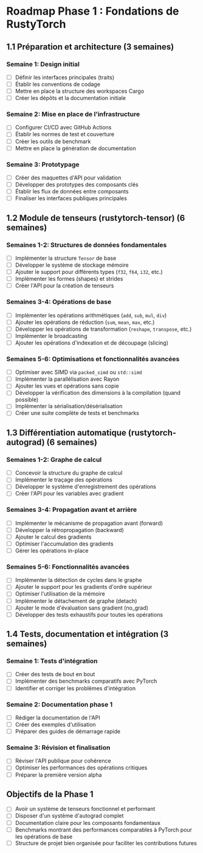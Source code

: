 # Roadmap Phase 1 : Fondations de RustyTorch

## 1.1 Préparation et architecture (3 semaines)

### Semaine 1: Design initial
- [ ] Définir les interfaces principales (traits)
- [ ] Établir les conventions de codage
- [ ] Mettre en place la structure des workspaces Cargo
- [ ] Créer les dépôts et la documentation initiale

### Semaine 2: Mise en place de l'infrastructure
- [ ] Configurer CI/CD avec GitHub Actions
- [ ] Établir les normes de test et couverture
- [ ] Créer les outils de benchmark
- [ ] Mettre en place la génération de documentation

### Semaine 3: Prototypage
- [ ] Créer des maquettes d'API pour validation
- [ ] Développer des prototypes des composants clés
- [ ] Établir les flux de données entre composants
- [ ] Finaliser les interfaces publiques principales

## 1.2 Module de tenseurs (rustytorch-tensor) (6 semaines)

### Semaines 1-2: Structures de données fondamentales
- [ ] Implémenter la structure `Tensor` de base
- [ ] Développer le système de stockage mémoire
- [ ] Ajouter le support pour différents types (`f32`, `f64`, `i32`, etc.)
- [ ] Implémenter les formes (shapes) et strides
- [ ] Créer l'API pour la création de tenseurs

### Semaines 3-4: Opérations de base
- [ ] Implémenter les opérations arithmétiques (`add`, `sub`, `mul`, `div`)
- [ ] Ajouter les opérations de réduction (`sum`, `mean`, `max`, etc.)
- [ ] Développer les opérations de transformation (`reshape`, `transpose`, etc.)
- [ ] Implémenter le broadcasting
- [ ] Ajouter les opérations d'indexation et de découpage (slicing)

### Semaines 5-6: Optimisations et fonctionnalités avancées
- [ ] Optimiser avec SIMD via `packed_simd` ou `std::simd`
- [ ] Implémenter la parallélisation avec Rayon
- [ ] Ajouter les vues et opérations sans copie
- [ ] Développer la vérification des dimensions à la compilation (quand possible)
- [ ] Implémenter la sérialisation/désérialisation
- [ ] Créer une suite complète de tests et benchmarks

## 1.3 Différentiation automatique (rustytorch-autograd) (6 semaines)

### Semaines 1-2: Graphe de calcul
- [ ] Concevoir la structure du graphe de calcul
- [ ] Implémenter le traçage des opérations
- [ ] Développer le système d'enregistrement des opérations
- [ ] Créer l'API pour les variables avec gradient

### Semaines 3-4: Propagation avant et arrière
- [ ] Implémenter le mécanisme de propagation avant (forward)
- [ ] Développer la rétropropagation (backward)
- [ ] Ajouter le calcul des gradients
- [ ] Optimiser l'accumulation des gradients
- [ ] Gérer les opérations in-place

### Semaines 5-6: Fonctionnalités avancées
- [ ] Implémenter la détection de cycles dans le graphe
- [ ] Ajouter le support pour les gradients d'ordre supérieur
- [ ] Optimiser l'utilisation de la mémoire
- [ ] Implémenter le détachement de graphe (detach)
- [ ] Ajouter le mode d'évaluation sans gradient (no_grad)
- [ ] Développer des tests exhaustifs pour toutes les opérations

## 1.4 Tests, documentation et intégration (3 semaines)

### Semaine 1: Tests d'intégration
- [ ] Créer des tests de bout en bout
- [ ] Implémenter des benchmarks comparatifs avec PyTorch
- [ ] Identifier et corriger les problèmes d'intégration

### Semaine 2: Documentation phase 1
- [ ] Rédiger la documentation de l'API
- [ ] Créer des exemples d'utilisation
- [ ] Préparer des guides de démarrage rapide

### Semaine 3: Révision et finalisation
- [ ] Réviser l'API publique pour cohérence
- [ ] Optimiser les performances des opérations critiques
- [ ] Préparer la première version alpha

## Objectifs de la Phase 1
- [ ] Avoir un système de tenseurs fonctionnel et performant
- [ ] Disposer d'un système d'autograd complet
- [ ] Documentation claire pour les composants fondamentaux
- [ ] Benchmarks montrant des performances comparables à PyTorch pour les opérations de base
- [ ] Structure de projet bien organisée pour faciliter les contributions futures
